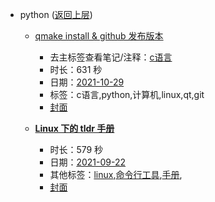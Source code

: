 - python ([返回上层](../))
    - [qmake install & github 发布版本](https://www.bilibili.com/video/BV1jP4y1L7U3)
        - 去主标签查看笔记/注释：[c语言](../markmap/c语言.html)
        - 时长：631 秒
        - 日期：[2021-10-29](../markmap/202110.html)
        - 标签：c语言,python,计算机,linux,qt,git
        - [封面](http://i2.hdslb.com/bfs/archive/538baaec64aeb7fd97f16187777c010b0be0b411.jpg)

    - **[Linux 下的 tldr 手册](https://www.bilibili.com/video/BV1C34112722)**
        - 时长：579 秒
        - 日期：[2021-09-22](../markmap/202109.html)
        - 其他标签：[linux](../markmap/linux.html),[命令行工具](../markmap/命令行工具.html),[手册](../markmap/手册.html),
        - [封面](http://i0.hdslb.com/bfs/archive/41db40357638ee19f93a1599ce6a054cf6720921.jpg)
